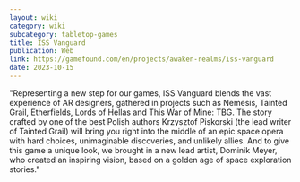 ```yaml
---
layout: wiki
category: wiki
subcategory: tabletop-games
title: ISS Vanguard
publication: Web
link: https://gamefound.com/en/projects/awaken-realms/iss-vanguard
date: 2023-10-15
---
```


"Representing a new step for our games, ISS Vanguard blends the vast experience of AR designers, gathered in projects such as Nemesis, Tainted Grail, Etherfields, Lords of Hellas and This War of Mine: TBG. The story crafted by one of the best Polish authors Krzysztof Piskorski (the lead writer of Tainted Grail) will bring you right into the middle of an epic space opera with hard choices, unimaginable discoveries, and unlikely allies. And to give this game a unique look, we brought in a new lead artist, Dominik Meyer, who created an inspiring vision, based on a golden age of space exploration stories."
